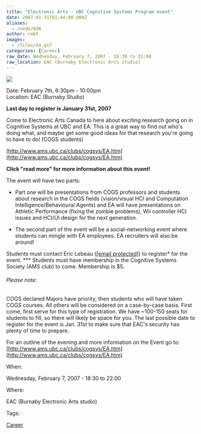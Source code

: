 ```yaml
---
title: "Electronic Arts - UBC Cognitive Systems Program event"
date: 2007-01-31T01:44:00.000Z
aliases:
  - /node/696
author: robf
images:
  - /files/ea.gif
categories: [Career]
raw_date: Wednesday, February 7, 2007 - 18:30 to 22:00
raw_location: EAC (Burnaby Electronic Arts studio)
---
```


![](/files/ea.gif)

Date: February 7th, 6:30pm - 10:00pm \
Location: EAC (Burnaby Studio)

**Last day to register is January 31st, 2007**

Come to Electronic Arts Canada to here about
exciting research going on in Cognitive Systems
at UBC and EA. This is a great way to find out who's doing what,
and maybe get some good ideas for that research you're going
to have to do! (COGS students)

[http://www.ams.ubc.ca/clubs/cogsys/EA.htm](http://www.ams.ubc.ca/clubs/cogsys/EA.htm)

**Click "read more" for more information about this event!**

The event will have two parts:

- Part one will be presentations from COGS professors and students about research
  in the COGS fields (vision/visual HCI and Computation Intelligence/Behavioural Agents)
  and EA will have presentations on Athletic Performance (fixing the zombie problems),
  Wii controller HCI issues and HCI/UI design for the next generation.

- The second part of the event will be a social-networking event where students can
  mingle with EA employees. EA recruiters will also be around!

Students must contact Eric Lebeau ([\[email protected\]](/cdn-cgi/l/email-protection)) to register\* for the event.
\*\*\* Students must have membership in the Cognitive Systems Society (AMS club) to come.
Membership is $5.

###### Please note:
COGS declared Majors have priority, then students who will have taken COGS courses.
All others will be considered on a case-by-case basis. First come, first serve for
this type of registration. We have ~100-150 seats for students to fill, so there
will likely be space for you. The last possible date to register for the event is
Jan. 31st to make sure that EAC's security has plenty of time to prepare.

For an outline of the evening and more information on the Event go to: [http://www.ams.ubc.ca/clubs/cogsys/EA.htm](http://www.ams.ubc.ca/clubs/cogsys/EA.htm)

When: 

Wednesday, February 7, 2007 - 18:30 to 22:00

Where: 

EAC (Burnaby Electronic Arts studio)

Tags: 

[Career](/career)
